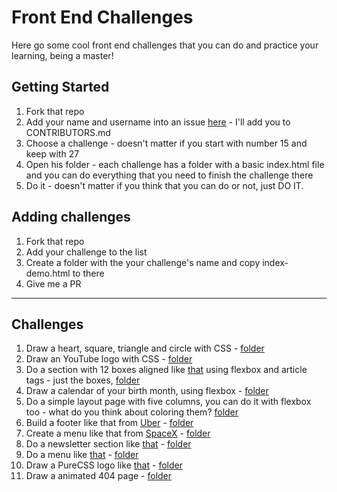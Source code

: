 # Front End Challenges

Here go some cool front end challenges that you can do and practice your learning, being a master!

## Getting Started

1. Fork that repo
1. Add your name and username into an issue [here](https://github.com/devmath/front-challenges/issues) - I'll add you to CONTRIBUTORS.md
1. Choose a challenge - doesn't matter if you start with number 15 and keep with 27
1. Open his folder - each challenge has a folder with a basic index.html file and you can do everything that you need to finish the challenge there
1. Do it - doesn't matter if you think that you can do or not, just DO IT.

## Adding challenges

1. Fork that repo
1. Add your challenge to the list
1. Create a folder with the your challenge's name and copy index-demo.html to there
1. Give me a PR

----------------------

## Challenges

1. Draw a heart, square, triangle and circle with CSS - [folder](https://github.com/devmath/front-challenges/tree/master/basic-forms)
1. Draw an YouTube logo with CSS - [folder](https://github.com/devmath/front-challenges/tree/master/youtube)
1. Do a section with 12 boxes aligned like [that](http://forefathersgroup.com/) using flexbox and article tags - just the boxes, [folder](https://github.com/devmath/front-challenges/tree/master/boxes)
1. Draw a calendar of your birth month, using flexbox - [folder](https://github.com/devmath/front-challenges/tree/master/birth-calendar)
1. Do a simple layout page with five columns, you can do it with flexbox too - what do you think about coloring them? [folder](https://github.com/devmath/front-challenges/tree/master/color-columns)
1. Build a footer like that from [Uber](https://www.uber.com/pt/?exp=hp-c) - [folder](https://github.com/devmath/front-challenges/tree/master/uber-footer)
1. Create a menu like that from [SpaceX](http://www.spacex.com/) - [folder](https://github.com/devmath/front-challenges/tree/master/spacex-header)
1. Do a newsletter section like [that](http://blog.invisionapp.com/) - [folder](https://github.com/devmath/front-challenges/tree/master/newsletter-invision)
1. Do a menu like [that](https://www.twilio.com/) - [folder](https://github.com/devmath/front-challenges/tree/master/twilio-menu)
1. Draw a PureCSS logo like [that](http://purecss.io/img/logo_pure@2x.png) - [folder](https://github.com/devmath/front-challenges/tree/master/purecss-logo)
1. Draw a animated 404 page - [folder](https://github.com/devmath/front-challenges/tree/master/animated-404)